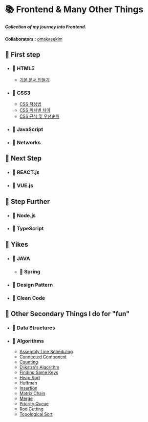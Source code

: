 # 📚 Frontend & Many Other Things

##### Collection of my journey into Frontend.
**Collaborators** : [omakasekim](https://github.com/omakasekim)
<br>

## 📒 First step

- ### 📖 HTML5
  * [기본 문서 만들기](./dump/firstStep.md)
- ### 📖 CSS3
  * [CSS 작성법](./dump/firstCSS.md)
  * [CSS 위치별 차이](./dump/secondCSS.md)
  * [CSS 규칙 및 우선순위](./dump/thirdCSS.md)
- ### 📖 JavaScript

- ### 📖 Networks

## 📕 Next Step

- ### 📖 REACT.js

- ### 📖 VUE.js

## 📗 Step Further

- ### 📖 Node.js

- ### 📖 TypeScript

## 📘 Yikes

- ### 📖 JAVA
  - ### 📖 Spring


- ### 📖 Design Pattern


- ### 📖 Clean Code


## 📙 Other Secondary Things I do for "fun"

- ### 📘 Data Structures

- ### 📘 Algorithms
  * [Assembly Line Scheduling](./dump/algoALS.md)
  * [Connected Component](./dump/algoConComp.md)
  * [Counting](./dump/algoCounting.md)
  * [Dijkstra's Algorithm](./dump/algoDijkstra.md)
  * [Finding Same Keys](./dump/algoFSK.md)
  * [Heap Sort](./dump/algoHeap.md)
  * [Huffman](./dump/algoHuffman.md)
  * [Insertion](./dump/algoInsert.md)
  * [Matrix Chain](./dump/algoMatChain.md)
  * [Merge](./dump/algoMerge.md)
  * [Priority Queue](./dump/algoPriQueue.md)
  * [Rod Cutting](./dump/algoRodCutt.md)
  * [Topological Sort](./dump/algoTopoSort.md)
